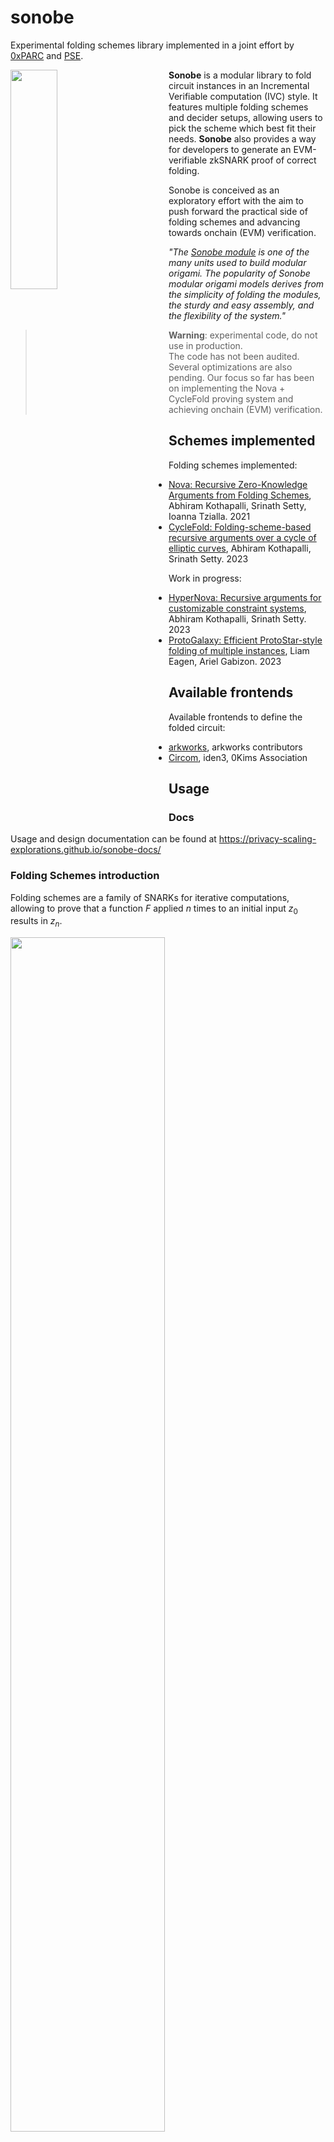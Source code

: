 # sonobe

Experimental folding schemes library implemented in a joint effort by [0xPARC](https://0xparc.org/) and [PSE](https://pse.dev).

<img align="left" style="width:30%;min-width:250px;margin-bottom:20px;" src="https://privacy-scaling-explorations.github.io/sonobe-docs/imgs/sonobe.png">

<b>Sonobe</b> is a modular library to fold circuit instances in an Incremental Verifiable computation (IVC) style. It features multiple folding schemes and decider setups, allowing users to pick the scheme which best fit their needs. <b>Sonobe</b> also provides a way for developers to generate an EVM-verifiable zkSNARK proof of correct folding.

Sonobe is conceived as an exploratory effort with the aim to push forward the practical side of folding schemes and advancing towards onchain (EVM) verification.

<i>"The <a href="https://en.wikipedia.org/wiki/Sonobe">Sonobe module</a> is one of the many units used to build modular origami. The popularity of Sonobe modular origami models derives from the simplicity of folding the modules, the sturdy and easy assembly, and the flexibility of the system."</i>


> **Warning**: experimental code, do not use in production.<br>
> The code has not been audited. Several optimizations are also pending. Our focus so far has been on implementing the Nova + CycleFold proving system and achieving onchain (EVM) verification.

## Schemes implemented

Folding schemes implemented:

- [Nova: Recursive Zero-Knowledge Arguments from Folding Schemes](https://eprint.iacr.org/2021/370.pdf), Abhiram Kothapalli, Srinath Setty, Ioanna Tzialla. 2021
- [CycleFold: Folding-scheme-based recursive arguments over a cycle of elliptic curves](https://eprint.iacr.org/2023/1192.pdf), Abhiram Kothapalli, Srinath Setty. 2023

Work in progress:

- [HyperNova: Recursive arguments for customizable constraint systems](https://eprint.iacr.org/2023/573.pdf), Abhiram Kothapalli, Srinath Setty. 2023
- [ProtoGalaxy: Efficient ProtoStar-style folding of multiple instances](https://eprint.iacr.org/2023/1106.pdf), Liam Eagen, Ariel Gabizon. 2023

## Available frontends

Available frontends to define the folded circuit:

- [arkworks](https://github.com/arkworks-rs), arkworks contributors
- [Circom](https://github.com/iden3/circom), iden3, 0Kims Association


## Usage

### Docs
Usage and design documentation can be found at https://privacy-scaling-explorations.github.io/sonobe-docs/

### Folding Schemes introduction

Folding schemes are a family of SNARKs for iterative computations, allowing to prove that a function $F$ applied $n$ times to an initial input $z_0$ results in $z_n$.

<img src="https://privacy-scaling-explorations.github.io/sonobe-docs/imgs/folding-main-idea-diagram.png" style="width:70%;" />

Where $w_i$ are the external witnesses used at each iterative step.

In other words, it allows to prove efficiently that $z_n = F(...~F(F(F(F(z_0, w_0), w_1), w_2), ...), w_{n-1})$.

### Overview of sonobe

Sonobe is a folding schemes modular library to fold R1CS instances in an Incremental Verifiable computation (IVC) style. It also provides the tools required to generate a zkSNARK out of an IVC proof and to verify it on Ethereum's EVM.

The development flow using Sonobe looks like:

1. Define a circuit to be folded
2. Set which folding scheme to be used (eg. Nova)
3. Set a final decider to generate the final proof (eg. Spartan over Pasta curves)
4. Generate the the decider verifier

![](https://privacy-scaling-explorations.github.io/sonobe-docs/imgs/sonobe-lib-pipeline.png)

The folding scheme and decider used can be swapped respectively with a few lines of code (eg. switching from a Decider that uses two Spartan proofs over a cycle of curves, to a Decider that uses a single Groth16 proof over the BN254 to be verified in an Ethereum smart contract).


For more details, check out [Sonobe docs](https://privacy-scaling-explorations.github.io/sonobe-docs/) for more details on usage and design.

Complete examples can be found at [folding-schemes/examples](https://github.com/privacy-scaling-explorations/sonobe/tree/main/folding-schemes/examples)



## License
https://github.com/privacy-scaling-explorations/sonobe/blob/main/LICENSE

## Acknowledgments

This project builds on top of the [arkworks](https://github.com/arkworks-rs) libraries, and uses the Espresso's [virtual polynomial](https://github.com/EspressoSystems/hyperplonk/blob/main/arithmetic/src/virtual_polynomial.rs) abstraction and the [SumCheck](https://github.com/EspressoSystems/hyperplonk/tree/main/subroutines/src/poly_iop/sum_check) implementation.
The Solidity templates used in the nova_cyclefold_verifier.sol, use a Groth16 Solidity template which comes from [iden3](https://github.com/iden3/snarkjs/blob/master/templates/verifier_groth16.sol.ejs), and a KZG10 Solidity template which is adapted from [weijiekoh/libkzg](https://github.com/weijiekoh/libkzg).

Also, this project has been possible thanks to conversations with [Srinath Setty](https://github.com/srinathsetty), [Lev Soukhanov](https://github.com/levs57), [Matej Penciak](https://github.com/mpenciak), [Adrian Hamelink](https://github.com/adr1anh), [François Garillot](https://github.com/huitseeker), [Daniel Marin](https://github.com/danielmarinq), [Wyatt Benno](https://github.com/wyattbenno777) and [Nikkolas Gailly](https://github.com/nikkolasg).

